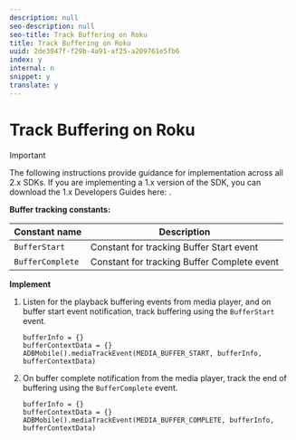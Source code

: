 ```yaml
---
description: null
seo-description: null
seo-title: Track Buffering on Roku
title: Track Buffering on Roku
uuid: 2de3047f-f29b-4a91-af25-a209761e5fb6
index: y
internal: n
snippet: y
translate: y
---
```


# Track Buffering on Roku

>[!IMPORTANT]
>
>The following instructions provide guidance for implementation across all 2.x SDKs. If you are implementing a 1.x version of the SDK, you can download the 1.x Developers Guides here: [](../../sdk-implement/download-sdks.md).

**Buffer tracking constants:**

|  Constant name  | Description  |
|---|---|
| `BufferStart`  | Constant for tracking Buffer Start event  |
| `BufferComplete`  | Constant for tracking Buffer Complete event  |

**Implement**

1. Listen for the playback buffering events from media player, and on buffer start event notification, track buffering using the `BufferStart` event. 

   ```
   bufferInfo = {}
   bufferContextData = {}
   ADBMobile().mediaTrackEvent(MEDIA_BUFFER_START, bufferInfo, bufferContextData)
   ```

1. On buffer complete notification from the media player, track the end of buffering using the `BufferComplete` event.

   ```
   bufferInfo = {}
   bufferContextData = {}
   ADBMobile().mediaTrackEvent(MEDIA_BUFFER_COMPLETE, bufferInfo, bufferContextData)
   ```

